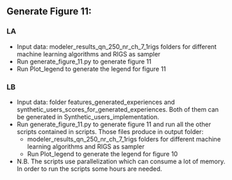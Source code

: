 ## Generate Figure 11:

### LA
* Input data: modeler_results_qn_250_nr_ch_7_1rigs folders for different machine learning algorithms and RIGS as sampler
* Run generate_figure_11.py to generate figure 11
* Run Plot_legend to generate the legend for figure 11

### LB
* Input data: folder features_generated_experiences and synthetic_users_scores_for_generated_experiences. Both of them can be generated in Synthetic_users_implementation.
* Run generate_figure_11.py to generate figure 11 and run all the other scripts contained in scripts. Those files produce in output folder:
  * modeler_results_qn_250_nr_ch_7_1rigs folders for different machine learning algorithms and RIGS as sampler
  * Run Plot_legend to generate the legend for figure 10
* N.B. The scripts use parallelization which can consume a lot of memory. In order to run the scripts some hours are needed. 